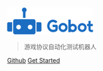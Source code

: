 ![logo](res/logo.png)

> 游戏协议自动化测试机器人

[Github](https://github.com/pojol/gobot)
[Get Started](/README.md)